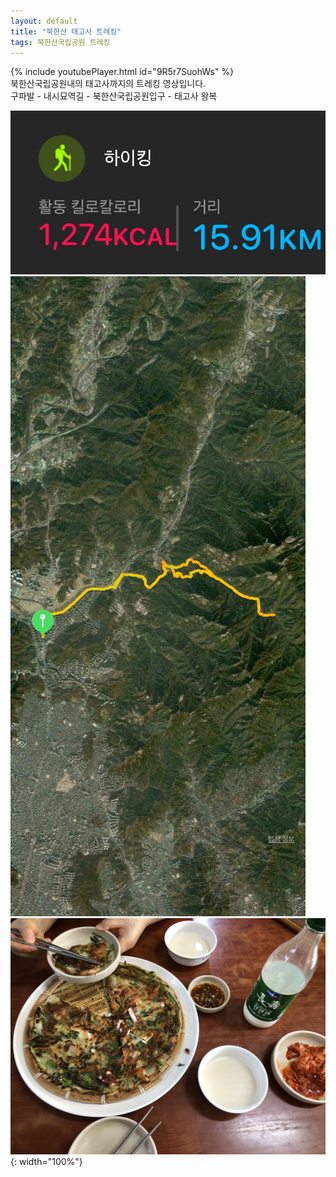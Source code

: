 ```yaml
---
layout: default
title: "북한산 태고사 트레킹"
tags: 북한산국립공원 트레킹
---
```


{% include youtubePlayer.html id="9R5r7SuohWs" %}
<br/>
북한산국립공원내의 태고사까지의 트레킹 영상입니다.
<br/>
구파발 - 내시묘역길 - 북한산국립공원입구 - 태고사 왕복
<br/>

![산행정보](/images/2021-06-27-북한산국립공원-태고사-트레킹/IMG-5759.JPG)<br/>
![산행루트](/images/2021-06-27-북한산국립공원-태고사-트레킹/IMG-5760.JPG)<br/>
![먹걸리와 해물파전](/images/2021-06-27-북한산국립공원-태고사-트레킹/IMG-5755.jpg){: width="100%"}<br/>
